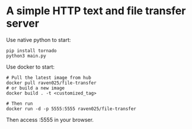 # A simple HTTP text and file transfer server
Use native python to start:
```
pip install tornado
python3 main.py
```

Use docker to start:
```
# Pull the latest image from hub
docker pull raven025/file-transfer
# or build a new image
docker build . -t <customized_tag>

# Then run
docker run -d -p 5555:5555 raven025/file-transfer
```

Then access <host>:5555 in your browser.